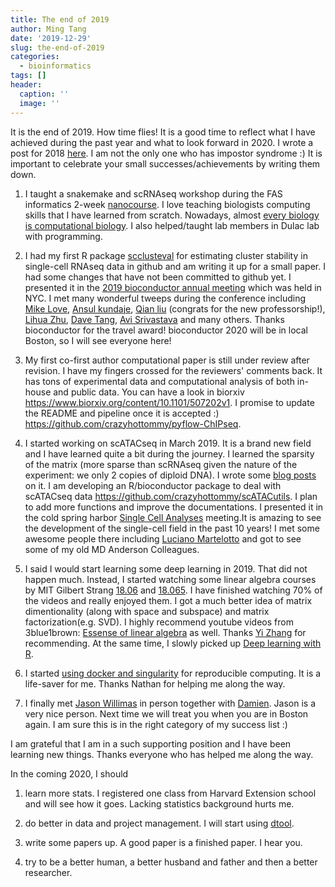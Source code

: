 ```yaml
---
title: The end of 2019
author: Ming Tang
date: '2019-12-29'
slug: the-end-of-2019
categories:
  - bioinformatics
tags: []
header:
  caption: ''
  image: ''
---
```


It is the end of 2019. How time flies! It is a good time to reflect what I have 
achieved during the past year and what to look forward in 2020. I wrote a post for 
2018 [here](https://divingintogeneticsandgenomics.rbind.io/post/the-end-of-2018/).
I am not the only one who has impostor syndrome :) It is important to celebrate your 
small successes/achievements by writing them down.

1. I taught a snakemake and scRNAseq workshop during the FAS informatics 2-week [nanocourse](https://divingintogeneticsandgenomics.rbind.io/talk/2019-harvard-fas-workshop/). I love teaching biologists computing skills that I have learned from scratch. Nowadays, almost [every biology is computational biology](https://journals.plos.org/plosbiology/article?id=10.1371/journal.pbio.2002050). I also helped/taught lab members in Dulac lab with programming. 


2. I had my first R package [scclusteval](https://github.com/crazyhottommy/scclusteval) for estimating cluster stability in single-cell RNAseq data in github and am writing it up for a small paper. I had some changes that have not been committed to github yet. I presented it in the [2019 bioconductor annual meeting](http://bioc2019.bioconductor.org/) which was held in NYC. I met many wonderful tweeps during the conference including [Mike Love](https://twitter.com/mikelove), [Ansul kundaje](https://twitter.com/anshulkundaje), [Qian liu](https://twitter.com/QianLiu28878838) (congrats for the new professorship!), [Lihua Zhu](https://profiles.umassmed.edu/display/129880), [Dave Tang](https://twitter.com/davetang31), [Avi Srivastava](https://twitter.com/k3yavi) and many others. Thanks bioconductor for the travel award! bioconductor 2020 will be in local Boston, so I will see everyone here!

3. My first co-first author computational paper is still under review after revision. I have my fingers crossed for the reviewers' comments back. It has tons of experimental data and computational analysis of both in-house and public data. You can have a look in biorxiv https://www.biorxiv.org/content/10.1101/507202v1. I promise to update the README and pipeline once it is accepted :) https://github.com/crazyhottommy/pyflow-ChIPseq.

4. I started working on scATACseq in March 2019. It is a brand new field and I have learned quite a bit during the journey. I learned the sparsity of the matrix (more sparse than scRNAseq given the nature of the experiment: we only 2 copies of diploid DNA). I wrote some [blog posts](https://divingintogeneticsandgenomics.rbind.io/#posts) on it. I am developing an R/bioconductor package to deal with scATACseq data https://github.com/crazyhottommy/scATACutils. I plan to add more functions and improve the documentations. I presented it in the cold spring harbor [Single Cell Analyses](https://meetings.cshl.edu/meetings.aspx?meet=SINGLE&year=19) meeting.It is amazing to see the development of the single-cell field in the past 10 years! I met some awesome people there including [Luciano Martelotto](https://twitter.com/LGMartelotto) and got to see some of my old MD Anderson Colleagues. 

5. I said I would start learning some deep learning in 2019. That did not happen much. Instead, I started watching some linear algebra courses by MIT Gilbert Strang [18.06](https://ocw.mit.edu/courses/mathematics/18-06-linear-algebra-spring-2010/index.htm) and [18.065](https://ocw.mit.edu/courses/mathematics/18-065-matrix-methods-in-data-analysis-signal-processing-and-machine-learning-spring-2018/index.htm). I have finished watching 70% of the videos and really enjoyed them. I got a much better idea of matrix dimentionality (along with space and subspace) and matrix factorization(e.g. SVD). I highly recommend youtube videos from 3blue1brown: [Essense of linear algebra](https://www.3blue1brown.com/essence-of-linear-algebra-page) as well. Thanks [Yi Zhang](https://twitter.com/zhiiiyang) for recommending. At the same time, I slowly picked up [Deep learning with R](https://www.manning.com/books/deep-learning-with-r).

6. I started [using docker and singularity](https://divingintogeneticsandgenomics.rbind.io/post/run-rstudio-server-with-singularity-on-hpc/) for reproducible computing. It is a life-saver for me. Thanks Nathan for helping me along the way.

7. I finally met [Jason Willimas](https://twitter.com/JasonWilliamsNY) in person together with [Damien](https://twitter.com/dccc_phd). Jason is a very nice person. Next time we will treat you when you are in Boston again. I am sure this is in the right category of my success list :) 

I am grateful that I am in a such supporting position and I have been learning new things. Thanks everyone who has helped me along the way.

In the coming 2020, I should

1. learn more stats. I registered one class from Harvard Extension school and will see how it goes. Lacking statistics background hurts me. 

2. do better in data and project management. I will start using [dtool](https://pypi.org/project/dtool/).

2. write some papers up. A good paper is a finished paper. I hear you.

3. try to be a better human, a better husband and father and then a better researcher.


